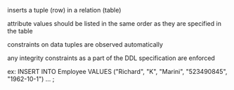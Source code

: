 inserts a tuple (row) in a relation (table)

attribute values should be listed in the same order as they are specified in the table

constraints on data tuples are observed automatically

any integrity constraints as a part of the DDL specification are enforced

ex: INSERT INTO Employee VALUES ("Richard", "K", "Marini", "523490845", "1962-10-1") ... ;